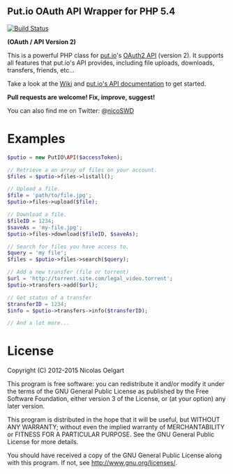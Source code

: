 ## Put.io OAuth API Wrapper for PHP 5.4

[![Build Status](https://travis-ci.org/nicoSWD/put.io-api-v2.svg?branch=master)](https://travis-ci.org/nicoSWD/put.io-api-v2)

**(OAuth / API Version 2)**

This is a powerful PHP class for [put.io](https://put.io/)'s [OAuth2 API](https://api.put.io/v2/docs/) (version 2).
It supports all features that put.io's API provides, including file uploads, downloads, transfers, friends, etc...

Take a look at the [Wiki](https://github.com/nicoSWD/put.io-api-v2/wiki/) and [put.io's API documentation](https://api.put.io/v2/docs/) to get started.

**Pull requests are welcome! Fix, improve, suggest!**

You can also find me on Twitter: @[nicoSWD](https://twitter.com/nicoSWD)


Examples
========

```php
$putio = new PutIO\API($accessToken);

// Retrieve a an array of files on your account.
$files = $putio->files->listall();

// Upload a file.
$file = 'path/to/file.jpg';
$putio->files->upload($file);

// Download a file.
$fileID = 1234;
$saveAs = 'my-file.jpg';
$putio->files->download($fileID, $saveAs);

// Search for files you have access to.
$query = 'my file';
$files = $putio->files->search($query);

// Add a new transfer (file or torrent)
$url = 'http://torrent.site.com/legal_video.torrent';
$putio->transfers->add($url);

// Get status of a transfer
$transferID = 1234;
$info = $putio->transfers->info($transferID);

// And a lot more...
```


License
=======
Copyright (C) 2012-2015 Nicolas Oelgart

This program is free software: you can redistribute it and/or modify
it under the terms of the GNU General Public License as published by
the Free Software Foundation, either version 3 of the License, or
(at your option) any later version.

This program is distributed in the hope that it will be useful,
but WITHOUT ANY WARRANTY; without even the implied warranty of
MERCHANTABILITY or FITNESS FOR A PARTICULAR PURPOSE.  See the
GNU General Public License for more details.

You should have received a copy of the GNU General Public License
along with this program.  If not, see <http://www.gnu.org/licenses/>.
